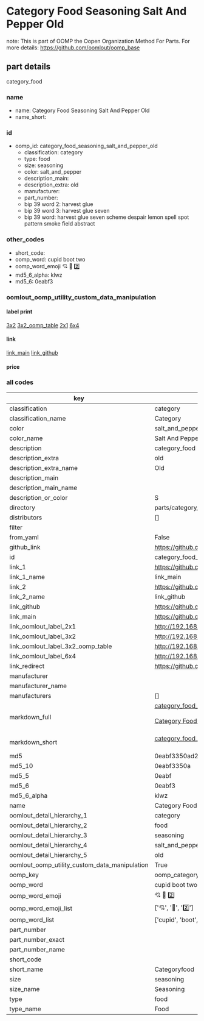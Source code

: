 # Category Food Seasoning Salt And Pepper Old  

note: This is part of OOMP the Oopen Organization Method For Parts. For more details: https://github.com/oomlout/oomp_base

##  part details
  



category_food



### name
* name: Category Food Seasoning Salt And Pepper Old
* name_short: 
### id
* oomp_id: category_food_seasoning_salt_and_pepper_old
  * classification: category
  * type: food
  * size: seasoning
  * color: salt_and_pepper
  * description_main: 
  * description_extra: old
  * manufacturer: 
  * part_number: 
  * bip 39 word 2: harvest glue
  * bip 39 word 3: harvest glue seven
  * bip 39 word: harvest glue seven scheme despair lemon spell spot pattern smoke field abstract

### other_codes
* short_code: 
* oomp_word: cupid boot two
* oomp_word_emoji :cupid: :boot: :two:
* md5_6_alpha: klwz
* md5_6: 0eabf3






### oomlout_oomp_utility_custom_data_manipulation
#### label print
[3x2](http://192.168.1.245:1112/?label=oomp%20klwz)
[3x2_oomp_table](http://192.168.1.108:1112/?label=oomp%20klwz)
[2x1](http://192.168.1.242:1112/?label=oomp%20klwz)
[6x4](http://192.168.1.55:1112/?label=oomp%20klwz)    

#### link

[link_main](https://github.com/oomlout/oomlout_oomp_version_1_messy/tree/main/parts/category_food_seasoning_salt_and_pepper_old) [link_github](https://github.com/oomlout/oomlout_oomp_version_1_messy/tree/main/parts/category_food_seasoning_salt_and_pepper_old)                             

#### price







### all codes 
| key | value |  
| --- | --- |  
| classification | category |  
| classification_name | Category |  
| color | salt_and_pepper |  
| color_name | Salt And Pepper |  
| description | category_food |  
| description_extra | old |  
| description_extra_name | Old |  
| description_main |  |  
| description_main_name |  |  
| description_or_color | S  |  
| directory | parts/category_food_seasoning_salt_and_pepper_old |  
| distributors | [] |  
| filter |  |  
| from_yaml | False |  
| github_link | https://github.com/oomlout/oomlout_oomp_part_src/tree/main/parts/category_food_seasoning_salt_and_pepper_old |  
| id | category_food_seasoning_salt_and_pepper_old |  
| link_1 | https://github.com/oomlout/oomlout_oomp_version_1_messy/tree/main/parts/category_food_seasoning_salt_and_pepper_old |  
| link_1_name | link_main |  
| link_2 | https://github.com/oomlout/oomlout_oomp_version_1_messy/tree/main/parts/category_food_seasoning_salt_and_pepper_old |  
| link_2_name | link_github |  
| link_github | https://github.com/oomlout/oomlout_oomp_version_1_messy/tree/main/parts/category_food_seasoning_salt_and_pepper_old |  
| link_main | https://github.com/oomlout/oomlout_oomp_version_1_messy/tree/main/parts/category_food_seasoning_salt_and_pepper_old |  
| link_oomlout_label_2x1 | http://192.168.1.242:1112/?label=oomp%20klwz |  
| link_oomlout_label_3x2 | http://192.168.1.245:1112/?label=oomp%20klwz |  
| link_oomlout_label_3x2_oomp_table | http://192.168.1.108:1112/?label=oomp%20klwz |  
| link_oomlout_label_6x4 | http://192.168.1.55:1112/?label=oomp%20klwz |  
| link_redirect | https://github.com/oomlout/oomlout_oomp_version_1_messy/tree/main/parts/category_food_seasoning_salt_and_pepper_old |  
| manufacturer |  |  
| manufacturer_name |  |  
| manufacturers | [] |  
| markdown_full | [category_food_seasoning_salt_and_pepper_old](none)<br>[](none)<br>[Category Food Seasoning Salt And Pepper Old](none)<br><br> |  
| markdown_short | [category_food_seasoning_salt_and_pepper_old](none)<br><br> |  
| md5 | 0eabf3350ad2da25ff1e0c0b8958fb4b |  
| md5_10 | 0eabf3350a |  
| md5_5 | 0eabf |  
| md5_6 | 0eabf3 |  
| md5_6_alpha | klwz |  
| name | Category Food Seasoning Salt And Pepper Old |  
| oomlout_detail_hierarchy_1 | category |  
| oomlout_detail_hierarchy_2 | food |  
| oomlout_detail_hierarchy_3 | seasoning |  
| oomlout_detail_hierarchy_4 | salt_and_pepper |  
| oomlout_detail_hierarchy_5 | old |  
| oomlout_oomp_utility_custom_data_manipulation | True |  
| oomp_key | oomp_category_food_seasoning_salt_and_pepper_old |  
| oomp_word | cupid boot two |  
| oomp_word_emoji | :cupid: :boot: :two: |  
| oomp_word_emoji_list | [':cupid:', ':boot:', ':two:'] |  
| oomp_word_list | ['cupid', 'boot', 'two'] |  
| part_number |  |  
| part_number_exact |  |  
| part_number_name |  |  
| short_code |  |  
| short_name | Categoryfood |  
| size | seasoning |  
| size_name | Seasoning |  
| type | food |  
| type_name | Food |  
